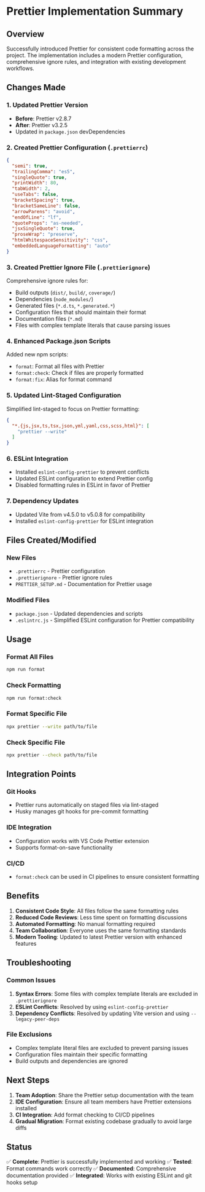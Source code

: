 # Prettier Implementation Summary

## Overview
Successfully introduced Prettier for consistent code formatting across the project. The implementation includes a modern Prettier configuration, comprehensive ignore rules, and integration with existing development workflows.

## Changes Made

### 1. Updated Prettier Version
- **Before**: Prettier v2.8.7
- **After**: Prettier v3.2.5
- Updated in `package.json` devDependencies

### 2. Created Prettier Configuration (`.prettierrc`)
```json
{
  "semi": true,
  "trailingComma": "es5",
  "singleQuote": true,
  "printWidth": 80,
  "tabWidth": 2,
  "useTabs": false,
  "bracketSpacing": true,
  "bracketSameLine": false,
  "arrowParens": "avoid",
  "endOfLine": "lf",
  "quoteProps": "as-needed",
  "jsxSingleQuote": true,
  "proseWrap": "preserve",
  "htmlWhitespaceSensitivity": "css",
  "embeddedLanguageFormatting": "auto"
}
```

### 3. Created Prettier Ignore File (`.prettierignore`)
Comprehensive ignore rules for:
- Build outputs (`dist/`, `build/`, `coverage/`)
- Dependencies (`node_modules/`)
- Generated files (`*.d.ts`, `*.generated.*`)
- Configuration files that should maintain their format
- Documentation files (`*.md`)
- Files with complex template literals that cause parsing issues

### 4. Enhanced Package.json Scripts
Added new npm scripts:
- `format`: Format all files with Prettier
- `format:check`: Check if files are properly formatted
- `format:fix`: Alias for format command

### 5. Updated Lint-Staged Configuration
Simplified lint-staged to focus on Prettier formatting:
```json
{
  "*.{js,jsx,ts,tsx,json,yml,yaml,css,scss,html}": [
    "prettier --write"
  ]
}
```

### 6. ESLint Integration
- Installed `eslint-config-prettier` to prevent conflicts
- Updated ESLint configuration to extend Prettier config
- Disabled formatting rules in ESLint in favor of Prettier

### 7. Dependency Updates
- Updated Vite from v4.5.0 to v5.0.8 for compatibility
- Installed `eslint-config-prettier` for ESLint integration

## Files Created/Modified

### New Files
- `.prettierrc` - Prettier configuration
- `.prettierignore` - Prettier ignore rules
- `PRETTIER_SETUP.md` - Documentation for Prettier usage

### Modified Files
- `package.json` - Updated dependencies and scripts
- `.eslintrc.js` - Simplified ESLint configuration for Prettier compatibility

## Usage

### Format All Files
```bash
npm run format
```

### Check Formatting
```bash
npm run format:check
```

### Format Specific File
```bash
npx prettier --write path/to/file
```

### Check Specific File
```bash
npx prettier --check path/to/file
```

## Integration Points

### Git Hooks
- Prettier runs automatically on staged files via lint-staged
- Husky manages git hooks for pre-commit formatting

### IDE Integration
- Configuration works with VS Code Prettier extension
- Supports format-on-save functionality

### CI/CD
- `format:check` can be used in CI pipelines to ensure consistent formatting

## Benefits

1. **Consistent Code Style**: All files follow the same formatting rules
2. **Reduced Code Reviews**: Less time spent on formatting discussions
3. **Automated Formatting**: No manual formatting required
4. **Team Collaboration**: Everyone uses the same formatting standards
5. **Modern Tooling**: Updated to latest Prettier version with enhanced features

## Troubleshooting

### Common Issues
1. **Syntax Errors**: Some files with complex template literals are excluded in `.prettierignore`
2. **ESLint Conflicts**: Resolved by using `eslint-config-prettier`
3. **Dependency Conflicts**: Resolved by updating Vite version and using `--legacy-peer-deps`

### File Exclusions
- Complex template literal files are excluded to prevent parsing issues
- Configuration files maintain their specific formatting
- Build outputs and dependencies are ignored

## Next Steps

1. **Team Adoption**: Share the Prettier setup documentation with the team
2. **IDE Configuration**: Ensure all team members have Prettier extensions installed
3. **CI Integration**: Add format checking to CI/CD pipelines
4. **Gradual Migration**: Format existing codebase gradually to avoid large diffs

## Status
✅ **Complete**: Prettier is successfully implemented and working
✅ **Tested**: Format commands work correctly
✅ **Documented**: Comprehensive documentation provided
✅ **Integrated**: Works with existing ESLint and git hooks setup

